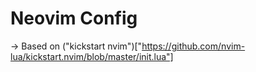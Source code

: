 # Neovim Config

-> Based on ("kickstart nvim")["https://github.com/nvim-lua/kickstart.nvim/blob/master/init.lua"]
